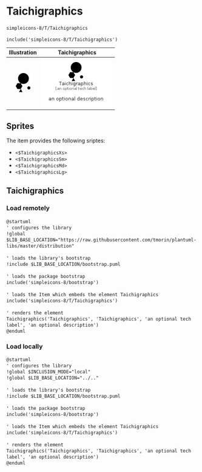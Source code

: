 # Taichigraphics


```text
simpleicons-8/T/Taichigraphics
```

```text
include('simpleicons-8/T/Taichigraphics')
```



| Illustration | Taichigraphics |
| :---: | :---: |
| ![illustration for Illustration](../../simpleicons-8/T/Taichigraphics.png) | ![illustration for Taichigraphics](../../simpleicons-8/T/Taichigraphics.Local.png) |



## Sprites
The item provides the following sriptes:

- `<$TaichigraphicsXs>`
- `<$TaichigraphicsSm>`
- `<$TaichigraphicsMd>`
- `<$TaichigraphicsLg>`





## Taichigraphics

### Load remotely
```plantuml
@startuml
' configures the library
!global $LIB_BASE_LOCATION="https://raw.githubusercontent.com/tmorin/plantuml-libs/master/distribution"

' loads the library's bootstrap
!include $LIB_BASE_LOCATION/bootstrap.puml

' loads the package bootstrap
include('simpleicons-8/bootstrap')

' loads the Item which embeds the element Taichigraphics
include('simpleicons-8/T/Taichigraphics')

' renders the element
Taichigraphics('Taichigraphics', 'Taichigraphics', 'an optional tech label', 'an optional description')
@enduml
```

### Load locally
```plantuml
@startuml
' configures the library
!global $INCLUSION_MODE="local"
!global $LIB_BASE_LOCATION="../.."

' loads the library's bootstrap
!include $LIB_BASE_LOCATION/bootstrap.puml

' loads the package bootstrap
include('simpleicons-8/bootstrap')

' loads the Item which embeds the element Taichigraphics
include('simpleicons-8/T/Taichigraphics')

' renders the element
Taichigraphics('Taichigraphics', 'Taichigraphics', 'an optional tech label', 'an optional description')
@enduml
```

